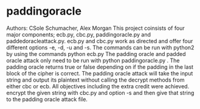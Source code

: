 # paddingoracle
Authors: CSole Schumacher, Alex Morgan
This project coinsists of four major components; ecb.py, cbc.py, paddingoracle.py and paddedoracleattack.py.
ecb.py and cbc.py work as directed and offer four different options -e, -d, -u and -s.
The commands can be run with python2 by using the commands python ecb.py <op> <stringtoworkwith>
The padding oracle and padded oracle attack only need to be run with python paddingoracle.py <ciphertoworkwith>.
The padding oracle returns true or false depending on if the padding in the last block of the cipher is correct.
The padding oracle attack will take the input string and output its plaintext without calling the decrypt methods
from either cbc or ecb. All objectives including the extra credit were achieved. encrypt the given string with
cbc.py and option -s and then give that string to the padding oracle attack file.
